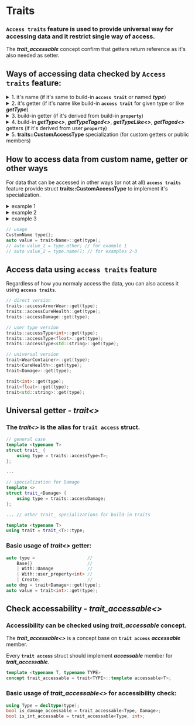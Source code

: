 # Traits

### **`Access traits`** feature is used to provide universal way for accessing data and it restrict single way of access. 

The ***trait_accessable*** concept confirm that getters return reference as it's also needed as setter.

## Ways of accessing data checked by **`Access traits`** feature:

<details>
<summary>
1. it's name 
(if it's same to build-in <strong><code>access trait</code></strong> or named <em><strong>type</strong></em>)
</summary>

```cpp
struct Type { Name name; };
Type type;

type.name;
```
</details>
<details>
<summary>
2. it's getter 
(if it's name like build-in <strong><code>access trait</code></strong> for given type or like <em><strong>getType</strong></em>)
</summary>

```cpp
class Type { 
    Name name_;
public:
    decltype(auto) getName(this auto& self) { return (self.name_); }

    // auto& getName() { return name_; }
    // auto& getName() const { return name_; }
};

type.getName();
```
</details>
<details>
<summary>
3. build-in getter
(if it's derived from build-in <strong><code>property</code></strong>)
</summary>

```cpp
struct Base{};
auto type = Base{}  //
    | With::Damage  //
    | Create;       //

#ifndef NO_PREMADE_PROPERTIES
type.getDamage(); // when With::Damage is build-in property
#else
type.getType();   // when With::Damage is based on UserProperty
#endif
```
</details>
<details>
<summary>
4. build-in 
<em><strong>getType<></strong></em>, 
<em><strong>getTypeTaged<></strong></em>, 
<em><strong>getTypeLike<></strong></em>, 
<em><strong>getTaged<></strong></em> getters 
(if it's derived from user <strong><code>property</code></strong>)
</summary>

```cpp
struct Base{};
auto type = Base{}                             //
    | With::user_property<int>                 //
    | With::user_property<std::string>         //
    | With::user_property<std::string, Base>   //
    | Create;                                  //

type.getType<>();            // results int - closest getType
type.getType<std::string>(); // results first std::string

// results second std::string
type.getType<std::string, 1>();
type.getTypeTaged<std::string, Base>();
using build_list = list<std::string, Base>;
type.getTypeLike<build_list>();
type.getTaged<Base>();
```
</details>
<details>
<summary>
5. <strong>traits::CustomAccessType</strong> specialization
(for custom getters or public members)
</summary>

```cpp
struct Base {
    Name very_specific_name;
};

template <typename T>
    requires std::is_base_of_v<Base, T>
struct traits::CustomAccessType<Name, T> {
    static constexpr decltype(auto) get(auto& el) {
        return (el.very_specific_name);
    }
};

Base type;
traits::CustomAccessType<Name, std::remove_cvref_t<decltype(type)>>::get(type);
```
</details>

## How to access data from custom name, getter or other ways

For data that can be accessed in other ways (or not at all) **`access traits`** feature provide struct **traits::CustomAccessType** to implement it's specialization.

<details>
<summary>example 1</summary>

```cpp
struct CustomName { // aggregate with custom Name member
    Name other;
};

template <typename T>
    requires std::is_base_of_v<CustomName, T>
struct traits::CustomAccessType<Name, T> {
    static constexpr decltype(auto) get(auto& el) {
        return (el.other);
    }
};
```

</details>
<details>
<summary>example 2</summary>

```cpp
struct CustomName { // struct with custom Name getter
    decltype(auto) name(this auto& self) { return (self.name); }
private:
    Name name_;
};

template <typename T>
    requires std::is_base_of_v<CustomName, T>
struct traits::CustomAccessType<Name, T> {
    static constexpr decltype(auto) get(auto& el) {
        return (el.name());
    }
};
```

</details>

<details>
<summary>example 3</summary>

```cpp
struct CustomName { // struct without Name member
    auto name() & { return Name{"t_custom_name"}; }
    auto name() const& { return Name{"const t_custom_name"}; }
};

template <typename T>
    requires std::is_base_of_v<CustomName, T>
struct traits::CustomAccessType<Name, T> {
    static constexpr decltype(auto) get(auto& el) {
        return (el.name());
    }
};
```

</summary>
</details>

```cpp
// usage
CustomName type{};
auto value = trait<Name>::get(type);
// auto value_2 = type.other; // for example 1
// auto value_2 = type.name(); // for examples 2-3
```

## Access data using **`access traits`** feature
Regardless of how you normaly access the data, you can also access it using **`access traits`**.

```cpp
// direct version
traits::accessArmorWear::get(type);
traits::accessCureHealth::get(type);
traits::accessDamage::get(type);
```
```cpp
// user type version 
traits::accessType<int>::get(type);
traits::accessType<float>::get(type);
traits::accessType<std::string>::get(type);
```
```cpp
// universal version
trait<WearContainer>::get(type);
trait<CureHealth>::get(type);
trait<Damage>::get(type);

trait<int>::get(type);
trait<float>::get(type);
trait<std::string>::get(type);
```

## Universal getter - ***trait<>***

### The ***trait<>*** is the alias for **`trait access`** struct. 

```cpp
// general case
template <typename T>
struct trait_ {
    using type = traits::accessType<T>;
};

...

// specialization for Damage
template <>
struct trait_<Damage> {
    using type = traits::accessDamage;
};

... // other trait_ specializations for build-in traits

template <typename T>
using trait = trait_<T>::type;
```
### Basic usage of ***trait<>*** getter:
```cpp
auto type =                    //
    Base{}                     //
    | With::Damage             //
    | With::user_property<int> //
    | Create;                  //
auto dmg = trait<Damage>::get(type);
auto value = trait<int>::get(type);
```

## Check accessability - ***trait_accessable<>***

### Accessibility can be checked using ***trait_accessable*** concept. 
The ***trait_accessable<>*** is a concept base on **`trait access`** ***accessable*** member. 

Every **`trait access`** struct should implement ***accessable*** member for ***trait_accessable***.

```cpp
template <typename T, typename TYPE>
concept trait_accessable = trait<TYPE>::template accessable<T>;
```
### Basic usage of ***trait_accessable<>*** for accessibility check:
```cpp
using Type = decltype(type);
bool is_damage_accessable = trait_accessable<Type, Damage>;
bool is_int_accessable = trait_accessable<Type, int>;
```